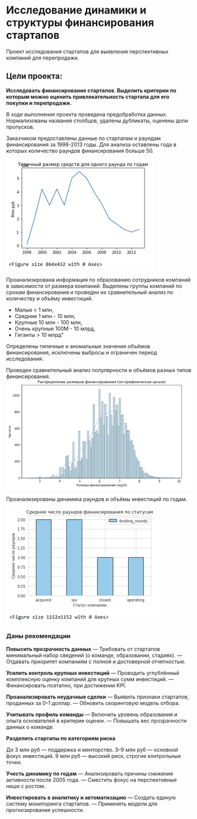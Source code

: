 # Исследование динамики и структуры финансирования стартапов

Проект исследования стартапов для выявления перспективных компаний для перепродажи.

## Цели проекта:
**Исследовать финансирование стартапов. Выделить критерии по которым можно оценить привлекательность стартапа для его покупки и перепродажи.**

В ходе выполнения проекта проведена предобработка данных. Нормализованы названия столбцов, удалены дубликаты, оценены доли пропусков.

Заказчиком предоставлены данные по стартапам и раундам финансирования за 1998-2013 годы.
Для анализа оставлены года в которых количество раундов финансирования больше 50.

![Визуализация_финансирования_по годам](https://github.com/Olga-Elkhova/Startup-research/blob/main/%D0%92%D0%B8%D0%B7%D1%83%D0%B0%D0%BB%D0%B8%D0%B7%D0%B0%D1%86%D0%B8%D1%8F_%D1%84%D0%B8%D0%BD%D0%B0%D0%BD%D1%81%D0%B8%D1%80%D0%BE%D0%B2%D0%B0%D0%BD%D0%B8%D1%8F_%D0%BF%D0%BE%20%D0%B3%D0%BE%D0%B4%D0%B0%D0%BC.png)

Проанализирована информация по образованию сотрудников компаний в зависимости от размера компаний.
Выделены группы компаний по срокам финансирования и проведен их сравнительный анализ по количеству и объёму инвестиций.

- Малые < 1 млн,
- Средние 1 млн - 10 млн,
- Крупные 10 млн - 100 млн,
- Очень крупные 100M - 10 млрд,
- Гиганты > 10 млрд"



Определены типичные и аномальные значения объёмов финансирования, исключены выбросы и ограничен период исследования.


Проведен сравнительный анализ популярности и объёмов разных типов финансирования.
![Размеры_финансирования](https://github.com/Olga-Elkhova/Startup-research/blob/main/%D0%A0%D0%B0%D0%B7%D0%BC%D0%B5%D1%80%D1%8B_%D1%84%D0%B8%D0%BD%D0%B0%D0%BD%D1%81%D0%B8%D1%80%D0%BE%D0%B2%D0%B0%D0%BD%D0%B8%D1%8F.png)

Проанализированы динамика раундов и объёмы инвестиций по годам.

![Среднее_число_раундов_финансирования](https://github.com/Olga-Elkhova/Startup-research/blob/main/%D0%A1%D1%80%D0%B5%D0%B4%D0%BD%D0%B5%D0%B5_%D1%87%D0%B8%D1%81%D0%BB%D0%BE_%D1%80%D0%B0%D1%83%D0%BD%D0%B4%D0%BE%D0%B2_%D1%84%D0%B8%D0%BD%D0%B0%D0%BD%D1%81%D0%B8%D1%80%D0%BE%D0%B2%D0%B0%D0%BD%D0%B8%D1%8F.png)

### Даны рекомендации

**Повысить прозрачность данных**
— Требовать от стартапов минимальный набор сведений (о команде, образовании, стадиях).
— Отдавать приоритет компаниям с полной и достоверной отчетностью.

**Усилить контроль крупных инвестиций**
— Проводить углублённый комплексную оценку компаний для крупных сумм инвестиций.
— Финансировать поэтапно, при достижении KPI.

**Проанализировать неудачные сделки**
— Выявить признаки стартапов, проданных за 0–1 доллар.
— Обновить скоринговую модель отбора.

**Учитывать профиль команды**
— Включить уровень образования и опыта основателей в критерии оценки.
— Повышать вес прозрачности данных о команде.

**Разделить стартапы по категориям риска**

До 3 млн руб — поддержка и менторство.
3–9 млн руб — основной фокус инвестиций.
9 млн руб — высокий риск, строгие контрольные точки.

**Учесть динамику по годам**
— Анализировать причины снижения активности после 2005 года.
— Сместить фокус на перспективные ниши с ростом.

**Инвестировать в аналитику и автоматизацию**
— Создать единую систему мониторинга стартапов.
— Применять модели для прогнозирования успешности.
